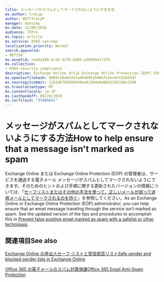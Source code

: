 ```yaml
---
title: メッセージがスパムとしてマークされないようにする方法
ms.author: tracyp
author: MSFTTracyP
manager: dansimp
ms.date: 12/09/2016
audience: ITPro
ms.topic: article
ms.service: O365-seccomp
localization_priority: Normal
search.appverid:
- MET150
ms.assetid: ceeda109-6c24-4270-bd09-a36959417276
ms.collection:
- M365-security-compliance
description: Exchange Online または Exchange Online Protection (EOP) の管理者は、サービスを通過する電子メール メッセージがスパムとしてマークされないようにできます。 そのためのヒントおよび手順に関する更新されたバージョンの情報については、「セーフリストまたはその他の手法を使って、正しいメールが誤って迷惑メールとしてマークされるのを防ぐ」を参照してください。
ms.openlocfilehash: 9069c36abb347ad6469b1b066f24ec074328034f
ms.sourcegitcommit: 1162d676b036449ea4220de8a6642165190e3398
ms.translationtype: MT
ms.contentlocale: ja-JP
ms.lasthandoff: 09/20/2019
ms.locfileid: "37085641"
---
```

# <a name="how-to-help-ensure-that-a-message-isnt-marked-as-spam"></a><span data-ttu-id="d3e43-104">メッセージがスパムとしてマークされないようにする方法</span><span class="sxs-lookup"><span data-stu-id="d3e43-104">How to help ensure that a message isn't marked as spam</span></span>

<span data-ttu-id="d3e43-p102">Exchange Online または Exchange Online Protection (EOP) の管理者は、サービスを通過する電子メール メッセージがスパムとしてマークされないようにできます。そのためのヒントおよび手順に関する更新されたバージョンの情報については、「[セーフリストまたはその他の手法を使って、正しいメールが誤って迷惑メールとしてマークされるのを防ぐ](https://go.microsoft.com/fwlink/p/?LinkID=534224)」を参照してください。</span><span class="sxs-lookup"><span data-stu-id="d3e43-p102">As an Exchange Online or Exchange Online Protection (EOP) administrator, you can help ensure that an email message traveling through the service isn't marked as spam. See the updated version of the tips and procedures to accomplish this in [Prevent false positive email marked as spam with a safelist or other techniques](https://go.microsoft.com/fwlink/p/?LinkID=534224).</span></span> 
  
## <a name="see-also"></a><span data-ttu-id="d3e43-107">関連項目</span><span class="sxs-lookup"><span data-stu-id="d3e43-107">See also</span></span>

[<span data-ttu-id="d3e43-108">Exchange Online の差出人セーフ リストと受信拒否リスト</span><span class="sxs-lookup"><span data-stu-id="d3e43-108">Safe sender and blocked sender lists in Exchange Online</span></span>](safe-sender-and-blocked-sender-lists-faq.md)

[<span data-ttu-id="d3e43-109">Office 365 の電子メールのスパム対策保護</span><span class="sxs-lookup"><span data-stu-id="d3e43-109">Office 365 Email Anti-Spam Protection</span></span>](https://support.office.com/article/Office-365-Email-Anti-Spam-Protection-6a601501-a6a8-4559-b2e7-56b59c96a586)

